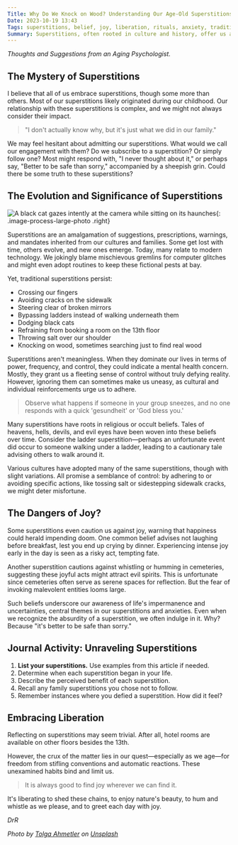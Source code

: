 ```yaml
---
Title: Why Do We Knock on Wood? Understanding Our Age-Old Superstitions
Date: 2023-10-19 13:43
Tags: superstitions, belief, joy, liberation, rituals, anxiety, tradition
Summary: Superstitions, often rooted in culture and history, offer us a sense of control. While some caution against joy, reflecting on them can lead to personal liberation.
---
```


_Thoughts and Suggestions from an Aging Psychologist._

## The Mystery of Superstitions

I believe that all of us embrace superstitions, though some more than others. Most of our superstitions likely originated during our childhood. Our relationship with these superstitions is complex, and we might not always consider their impact.

> "I don't actually know why, but it's just what we did in our family."

We may feel hesitant about admitting our superstitions. What would we call our engagement with them? Do we subscribe to a superstition? Or simply follow one? Most might respond with, "I never thought about it," or perhaps say, "Better to be safe than sorry," accompanied by a sheepish grin. Could there be some truth to these superstitions?

## The Evolution and Significance of Superstitions

![A black cat gazes intently at the camera while sitting on its haunches]({static}/images/tolga-ahmetler-glzQfLG0sWE-unsplash.jpg){: .image-process-large-photo .right}

Superstitions are an amalgamation of suggestions, prescriptions, warnings, and mandates inherited from our cultures and families. Some get lost with time, others evolve, and new ones emerge. Today, many relate to modern technology. We jokingly blame mischievous gremlins for computer glitches and might even adopt routines to keep these fictional pests at bay.

Yet, traditional superstitions persist:

- Crossing our fingers
- Avoiding cracks on the sidewalk
- Steering clear of broken mirrors
- Bypassing ladders instead of walking underneath them
- Dodging black cats
- Refraining from booking a room on the 13th floor
- Throwing salt over our shoulder
- Knocking on wood, sometimes searching just to find real wood

Superstitions aren't meaningless. When they dominate our lives in terms of power, frequency, and control, they could indicate a mental health concern. Mostly, they grant us a fleeting sense of control without truly defying reality. However, ignoring them can sometimes make us uneasy, as cultural and individual reinforcements urge us to adhere.

> Observe what happens if someone in your group sneezes, and no one responds with a quick 'gesundheit' or 'God bless you.'

Many superstitions have roots in religious or occult beliefs. Tales of heavens, hells, devils, and evil eyes have been woven into these beliefs over time. Consider the ladder superstition—perhaps an unfortunate event did occur to someone walking under a ladder, leading to a cautionary tale advising others to walk around it.

Various cultures have adopted many of the same superstitions, though with slight variations. All promise a semblance of control: by adhering to or avoiding specific actions, like tossing salt or sidestepping sidewalk cracks, we might deter misfortune.

## The Dangers of Joy?

Some superstitions even caution us against joy, warning that happiness could herald impending doom. One common belief advises not laughing before breakfast, lest you end up crying by dinner. Experiencing intense joy early in the day is seen as a risky act, tempting fate.

Another superstition cautions against whistling or humming in cemeteries, suggesting these joyful acts might attract evil spirits. This is unfortunate since cemeteries often serve as serene spaces for reflection. But the fear of invoking malevolent entities looms large.

Such beliefs underscore our awareness of life's impermanence and uncertainties, central themes in our superstitions and anxieties. Even when we recognize the absurdity of a superstition, we often indulge in it. Why? Because "it's better to be safe than sorry."

## Journal Activity: Unraveling Superstitions

1. **List your superstitions.** Use examples from this article if needed.
2. Determine when each superstition began in your life.
3. Describe the perceived benefit of each superstition.
4. Recall any family superstitions you chose not to follow.
5. Remember instances where you defied a superstition. How did it feel?

## Embracing Liberation

Reflecting on superstitions may seem trivial. After all, hotel rooms are available on other floors besides the 13th.

However, the crux of the matter lies in our quest—especially as we age—for freedom from stifling conventions and automatic reactions. These unexamined habits bind and limit us.

> It is always good to find joy wherever we can find it.

It's liberating to shed these chains, to enjoy nature's beauty, to hum and whistle as we please, and to greet each day with joy.

_DrR_

_Photo by [Tolga Ahmetler](https://unsplash.com/@t_ahmetler) on [Unsplash](https://unsplash.com/photos/black-cat-on-gray-concrete-wall-glzQfLG0sWE)_
